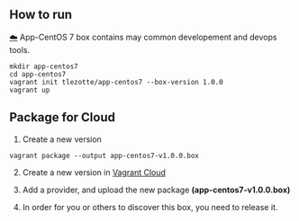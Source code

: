 ## How to run

[:cloud:](https://app.vagrantup.com/tlezotte/boxes/app-centos7) App-CentOS 7 box contains may common developement and devops tools. 

```
mkdir app-centos7
cd app-centos7
vagrant init tlezotte/app-centos7 --box-version 1.0.0
vagrant up
```

## Package for Cloud

1. Create a new version
```
vagrant package --output app-centos7-v1.0.0.box
```

2. Create a new version in [Vagrant Cloud](https://app.vagrantup.com/tlezotte/boxes/app-centos7/versions/new)

3. Add a provider, and upload the new package __(app-centos7-v1.0.0.box)__

4. In order for you or others to discover this box, you need to release it.

